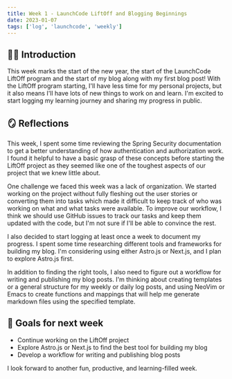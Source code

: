 ```yaml
---
title: Week 1 - LaunchCode LiftOff and Blogging Beginnings
date: 2023-01-07
tags: ['log', 'launchcode', 'weekly']
---
```

## 🎤👋 Introduction

This week marks the start of the new year, the start of the LaunchCode LiftOff
program and the start of my blog along with my first blog post! With the
LiftOff program starting, I'll have less time for my personal projects, but it
also means I'll have lots of new things to work on and learn. I'm excited to
start logging my learning journey and sharing my progress in public.

## 🪞 Reflections

This week, I spent some time reviewing the Spring Security documentation to get
a better understanding of how authentication and authorization work. I found it
helpful to have a basic grasp of these concepts before starting the LiftOff
project as they seemed like one of the toughest aspects of our project that we
knew little about.

One challenge we faced this week was a lack of organization. We started working
on the project without fully fleshing out the user stories or converting them
into tasks which made it difficult to keep track of who was working on what and
what tasks were available. To improve our workflow, I think we should use
GitHub issues to track our tasks and keep them updated with the code, but I'm
not sure if I'll be able to convince the rest.

I also decided to start logging at least once a week to document my progress. I
spent some time researching different tools and frameworks for building my
blog. I'm considering using either Astro.js or Next.js, and I plan to explore
Astro.js first.

In addition to finding the right tools, I also need to figure out a workflow
for writing and publishing my blog posts. I'm thinking about creating templates
or a general structure for my weekly or daily log posts, and using NeoVim or
Emacs to create functions and mappings that will help me generate markdown
files using the specified template.

## 🌠 Goals for next week
- Continue working on the LiftOff project
- Explore Astro.js or Next.js to find the best tool for building my blog
- Develop a workflow for writing and publishing blog posts


I look forward to another fun, productive, and learning-filled week.
